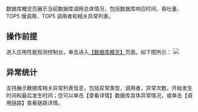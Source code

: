 数据库概览页展示当前数据库调用总体情况，包括数据库响应时间、吞吐量、TOP5 慢调用、TOP5 调用者和相关异常列表。

## 操作前提

进入应用性能观测控制台，单击进入[【数据库概览】](https://console.cloud.tencent.com/apm/monitor/database)页面。如下图所示：
![](https://main.qcloudimg.com/raw/a4b7bf73d8b9c4e1dc74d15924c3690d.png)

## 异常统计
支持展示数据库相关异常列表信息，包括异常类型，调用者，异常次数，开始发生时间和最后发生时间；您可以单击【查看详情】数据库具体异常情况，或单击【调用链路】查看链路详情。
